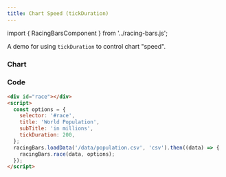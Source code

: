 ```yaml
---
title: Chart Speed (tickDuration)
---
```


import { RacingBarsComponent } from '../racing-bars.js';

A demo for using `tickDuration` to control chart "speed".

<!--truncate-->

### Chart

<div className="gallery">
  <RacingBarsComponent
    elementId="gallery-tick-duration"
    dataUrl="/data/population.csv"
    dataType="csv"
    title="World Population"
    subTitle="in millions"
    tickDuration={200}
  />
</div>

### Code

```html {7}
<div id="race"></div>
<script>
  const options = {
    selector: '#race',
    title: 'World Population',
    subTitle: 'in millions',
    tickDuration: 200,
  };
  racingBars.loadData('/data/population.csv', 'csv').then((data) => {
    racingBars.race(data, options);
  });
</script>
```
